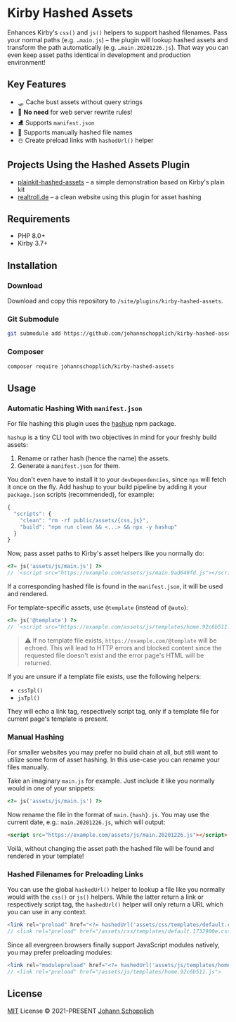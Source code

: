 # Kirby Hashed Assets

Enhances Kirby's `css()` and `js()` helpers to support hashed filenames. Pass your normal paths (e.g. `…main.js`) – the plugin will lookup hashed assets and transform the path automatically (e.g. `…main.20201226.js`). That way you can even keep asset paths identical in development and production environment!

## Key Features

- 🛷 Cache bust assets without query strings
- 🎢 **No need** for web server rewrite rules!
- ⛸ Supports `manifest.json`
- 🎿 Supports manually hashed file names
- ☃️ Create preload links with `hashedUrl()` helper

## Projects Using the Hashed Assets Plugin

- [plainkit-hashed-assets](https://github.com/johannschopplich/plainkit-hashed-assets) – a simple demonstration based on Kirby's plain kit
- [realtroll.de](https://github.com/johannschopplich/realtroll.de) – a clean website using this plugin for asset hashing

## Requirements

- PHP 8.0+
- Kirby 3.7+

## Installation

### Download

Download and copy this repository to `/site/plugins/kirby-hashed-assets`.

### Git Submodule

```bash
git submodule add https://github.com/johannschopplich/kirby-hashed-assets.git site/plugins/kirby-hashed-assets
```

### Composer

```bash
composer require johannschopplich/kirby-hashed-assets
```

## Usage

### Automatic Hashing With `manifest.json`

For file hashing this plugin uses the [hashup](https://github.com/johannschopplich/hashup) npm package.

`hashup` is a tiny CLI tool with two objectives in mind for your freshly build assets:

1. Rename or rather hash (hence the name) the assets.
2. Generate a `manifest.json` for them.

You don't even have to install it to your `devDependencies`, since `npx` will fetch it once on the fly. Add hashup to your build pipeline by adding it your `package.json` scripts (recommended), for example:

```js
{
  "scripts": {
    "clean": "rm -rf public/assets/{css,js}",
    "build": "npm run clean && <...> && npx -y hashup"
  }
}
```

Now, pass asset paths to Kirby's asset helpers like you normally do:

```php
<?= js('assets/js/main.js') ?>
// `<script src="https://example.com/assets/js/main.9ad649fd.js"></script>
```

If a corresponding hashed file is found in the `manifest.json`, it will be used and rendered.

For template-specific assets, use `@template` (instead of `@auto`):

```php
<?= js('@template') ?>
// `<script src="https://example.com/assets/js/templates/home.92c6b511.js"></script>`
```

> ⚠️ If no template file exists, `https://example.com/@template` will be echoed. This will lead to HTTP errors and blocked content since the requested file doesn't exist and the error page's HTML will be returned.

If you are unsure if a template file exists, use the following helpers:

- `cssTpl()`
- `jsTpl()`

They will echo a link tag, respectively script tag, only if a template file for current page's template is present.

### Manual Hashing

For smaller websites you may prefer no build chain at all, but still want to utilize some form of asset hashing. In this use-case you can rename your files manually.

Take an imaginary `main.js` for example. Just include it like you normally would in one of your snippets:

```php
<?= js('assets/js/main.js') ?>
```

Now rename the file in the format of `main.{hash}.js`. You may use the current date, e.g.: `main.20201226.js`, which will output:

```html
<script src="https://example.com/assets/js/main.20201226.js"></script>
```

Voilà, without changing the asset path the hashed file will be found and rendered in your template!

### Hashed Filenames for Preloading Links

You can use the global `hashedUrl()` helper to lookup a file like you normally would with the `css()` or `js()` helpers. While the latter return a link or respectively script tag, the `hashedUrl()` helper will only return a URL which you can use in any context.

```php
<link rel="preload" href="<?= hashedUrl('assets/css/templates/default.css') ?>" as="style">
// <link rel="preload" href="/assets/css/templates/default.1732900e.css" as="style">
```

Since all evergreen browsers finally support JavaScript modules natively, you may prefer preloading modules:

```php
<link rel="modulepreload" href="<?= hashedUrl('assets/js/templates/home.js') ?>">
// <link rel="preload" href="/assets/js/templates/home.92c6b511.js">
```

## License

[MIT](./LICENSE) License © 2021-PRESENT [Johann Schopplich](https://github.com/johannschopplich)
